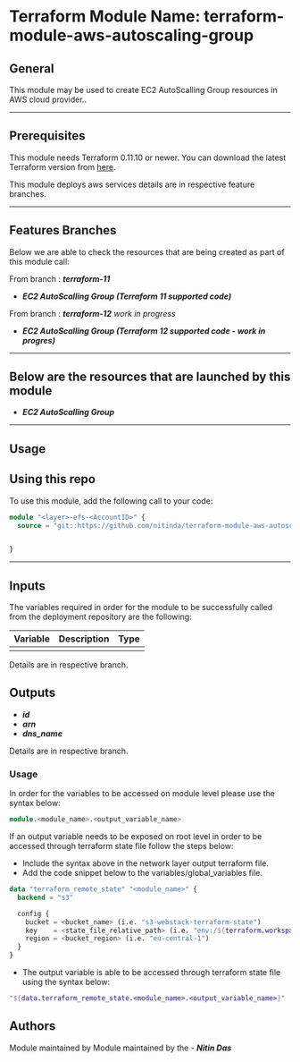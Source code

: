 # Terraform Module Name: terraform-module-aws-autoscaling-group


## General

This module may be used to create EC2 AutoScalling Group resources in AWS cloud provider..

---


## Prerequisites

This module needs Terraform 0.11.10 or newer.
You can download the latest Terraform version from [here](https://www.terraform.io/downloads.html).

This module deploys aws services details are in respective feature branches.

---

## Features Branches

Below we are able to check the resources that are being created as part of this module call:

From branch : **_terraform-11_**

* **_EC2 AutoScalling Group (Terraform 11 supported code)_**

From branch : **_terraform-12_** *work in progress*

* **_EC2 AutoScalling Group (Terraform 12 supported code - work in progres)_**


---

## Below are the resources that are launched by this module

* **_EC2 AutoScalling Group_**


---

## Usage

## Using this repo

To use this module, add the following call to your code:

```tf
module "<layer>-efs-<AccountID>" {
  source = "git::https://github.com/nitinda/terraform-module-aws-autoscaling-group.git?ref=master"


}
```
---

## Inputs

The variables required in order for the module to be successfully called from the deployment repository are the following:


| Variable               |          Description         |    Type    |
|------------------------|------------------------------|------------|
|                        |                              |            |



Details are in respective branch.


## Outputs

* **_id_**
* **_arn_**
* **_dns\_name_**


Details are in respective branch.


### Usage
In order for the variables to be accessed on module level please use the syntax below:

```tf
module.<module_name>.<output_variable_name>
```

If an output variable needs to be exposed on root level in order to be accessed through terraform state file follow the steps below:

- Include the syntax above in the network layer output terraform file.
- Add the code snippet below to the variables/global_variables file.

```tf
data "terraform_remote_state" "<module_name>" {
  backend = "s3"

  config {
    bucket = <bucket_name> (i.e. "s3-webstack-terraform-state")
    key    = <state_file_relative_path> (i.e. "env:/${terraform.workspace}/4_Networking/terraform.tfstate")
    region = <bucket_region> (i.e. "eu-central-1")
  }
}
```

- The output variable is able to be accessed through terraform state file using the syntax below:

```tf
"${data.terraform_remote_state.<module_name>.<output_variable_name>}"
```

## Authors
Module maintained by Module maintained by the - **_Nitin Das_**
